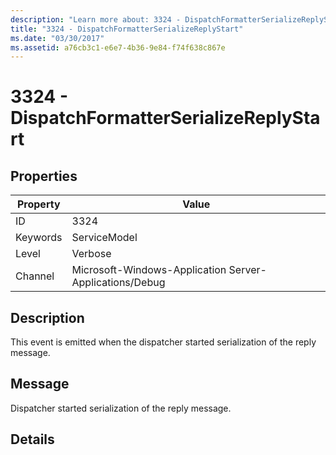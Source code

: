```yaml
---
description: "Learn more about: 3324 - DispatchFormatterSerializeReplyStart"
title: "3324 - DispatchFormatterSerializeReplyStart"
ms.date: "03/30/2017"
ms.assetid: a76cb3c1-e6e7-4b36-9e84-f74f638c867e
---
```

# 3324 - DispatchFormatterSerializeReplyStart

## Properties

| Property | Value |
| - | - |
|ID|3324|  
|Keywords|ServiceModel|  
|Level|Verbose|  
|Channel|Microsoft-Windows-Application Server-Applications/Debug|  
  
## Description  

 This event is emitted when the dispatcher started serialization of the reply message.  
  
## Message  

 Dispatcher started serialization of the reply message.  
  
## Details
